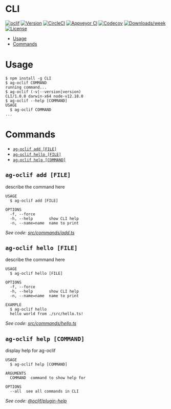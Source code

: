 CLI
===



[![oclif](https://img.shields.io/badge/cli-oclif-brightgreen.svg)](https://oclif.io)
[![Version](https://img.shields.io/npm/v/CLI.svg)](https://npmjs.org/package/CLI)
[![CircleCI](https://circleci.com/gh/amogh/ag-oclif/tree/master.svg?style=shield)](https://circleci.com/gh/amogh/ag-oclif/tree/master)
[![Appveyor CI](https://ci.appveyor.com/api/projects/status/github/amogh/ag-oclif?branch=master&svg=true)](https://ci.appveyor.com/project/amogh/ag-oclif/branch/master)
[![Codecov](https://codecov.io/gh/amogh/ag-oclif/branch/master/graph/badge.svg)](https://codecov.io/gh/amogh/ag-oclif)
[![Downloads/week](https://img.shields.io/npm/dw/CLI.svg)](https://npmjs.org/package/CLI)
[![License](https://img.shields.io/npm/l/CLI.svg)](https://github.com/amogh/ag-oclif/blob/master/package.json)

<!-- toc -->
* [Usage](#usage)
* [Commands](#commands)
<!-- tocstop -->
# Usage
<!-- usage -->
```sh-session
$ npm install -g CLI
$ ag-oclif COMMAND
running command...
$ ag-oclif (-v|--version|version)
CLI/1.0.0 darwin-x64 node-v12.18.0
$ ag-oclif --help [COMMAND]
USAGE
  $ ag-oclif COMMAND
...
```
<!-- usagestop -->
# Commands
<!-- commands -->
* [`ag-oclif add [FILE]`](#ag-oclif-add-file)
* [`ag-oclif hello [FILE]`](#ag-oclif-hello-file)
* [`ag-oclif help [COMMAND]`](#ag-oclif-help-command)

## `ag-oclif add [FILE]`

describe the command here

```
USAGE
  $ ag-oclif add [FILE]

OPTIONS
  -f, --force
  -h, --help       show CLI help
  -n, --name=name  name to print
```

_See code: [src/commands/add.ts](https://github.com/amogh/ag-oclif/blob/v1.0.0/src/commands/add.ts)_

## `ag-oclif hello [FILE]`

describe the command here

```
USAGE
  $ ag-oclif hello [FILE]

OPTIONS
  -f, --force
  -h, --help       show CLI help
  -n, --name=name  name to print

EXAMPLE
  $ ag-oclif hello
  hello world from ./src/hello.ts!
```

_See code: [src/commands/hello.ts](https://github.com/amogh/ag-oclif/blob/v1.0.0/src/commands/hello.ts)_

## `ag-oclif help [COMMAND]`

display help for ag-oclif

```
USAGE
  $ ag-oclif help [COMMAND]

ARGUMENTS
  COMMAND  command to show help for

OPTIONS
  --all  see all commands in CLI
```

_See code: [@oclif/plugin-help](https://github.com/oclif/plugin-help/blob/v3.1.0/src/commands/help.ts)_
<!-- commandsstop -->
